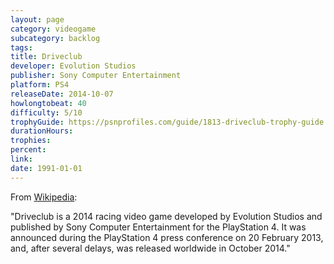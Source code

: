 ```yaml
---
layout: page
category: videogame
subcategory: backlog
tags:
title: Driveclub
developer: Evolution Studios
publisher: Sony Computer Entertainment
platform: PS4
releaseDate: 2014-10-07
howlongtobeat: 40
difficulty: 5/10
trophyGuide: https://psnprofiles.com/guide/1813-driveclub-trophy-guide
durationHours:
trophies:
percent:
link:
date: 1991-01-01
---
```


From [Wikipedia](https://en.wikipedia.org/wiki/Driveclub):

"Driveclub is a 2014 racing video game developed by Evolution Studios and published by Sony Computer Entertainment for the PlayStation 4. It was announced during the PlayStation 4 press conference on 20 February 2013, and, after several delays, was released worldwide in October 2014."
